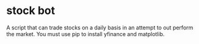 # stock bot

A script that can trade stocks on a daily basis in an attempt to out perform the market. You must use pip to install yfinance and matplotlib.
